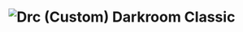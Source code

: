 # ![Drc (Custom)](https://github.com/user-attachments/assets/f54e535e-f512-4872-8614-71948df8f5b9) Darkroom Classic
